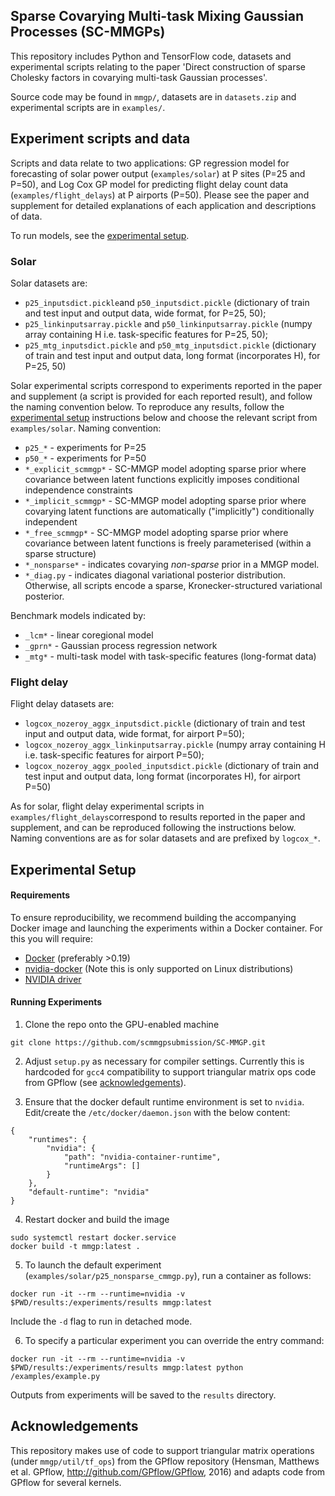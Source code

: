
## Sparse Covarying Multi-task Mixing Gaussian Processes (SC-MMGPs)
This repository includes Python and TensorFlow code, datasets and experimental scripts relating to the paper 'Direct construction of sparse Cholesky factors in covarying multi-task Gaussian processes'.

Source code may be found in `mmgp/`, datasets are in `datasets.zip` and experimental scripts are in `examples/`.

## Experiment scripts and data
Scripts and data relate to two applications: GP regression model for forecasting of solar power output (`examples/solar`) at P sites (P=25 and P=50), and Log Cox GP model for predicting flight delay count data (`examples/flight_delays`) at P airports (P=50). Please see the paper and supplement for detailed explanations of each application and descriptions of data.

To run models, see the [experimental setup](#experimental-setup).

### Solar
Solar datasets are:
- `p25_inputsdict.pickle`and `p50_inputsdict.pickle` (dictionary of train and test input and output data, wide format, for P=25, 50);
- `p25_linkinputsarray.pickle` and `p50_linkinputsarray.pickle` (numpy array containing H i.e. task-specific features for P=25, 50);
- `p25_mtg_inputsdict.pickle` and `p50_mtg_inputsdict.pickle` (dictionary of train and test input and output data, long format (incorporates H), for P=25, 50)

Solar experimental scripts correspond to experiments reported in the paper and supplement (a script is provided for each reported result), and follow the naming convention below. To reproduce any results, follow the [experimental setup](#experimental-setup) instructions below and choose the relevant script from `examples/solar`.
Naming convention:
- `p25_*` - experiments for P=25
- `p50_*` - experiments for P=50
- `*_explicit_scmmgp*` - SC-MMGP model adopting sparse prior where covariance between latent functions explicitly imposes conditional independence constraints
- `*_implicit_scmmgp*` - SC-MMGP model adopting sparse prior where covarying latent functions are automatically ("implicitly") conditionally independent
- `*_free_scmmgp*` - SC-MMGP model adopting sparse prior where covariance between latent functions is freely parameterised (within a sparse structure)
- `*_nonsparse*` - indicates covarying *non-sparse* prior in a MMGP model.
- `*_diag.py` - indicates diagonal variational posterior distribution. Otherwise, all scripts encode a sparse, Kronecker-structured variational posterior.

Benchmark models indicated by:
- `_lcm*` - linear coregional model
- `_gprn*` - Gaussian process regression network
- `_mtg*` - multi-task model with task-specific features (long-format data)

### Flight delay
Flight delay datasets are:
- `logcox_nozeroy_aggx_inputsdict.pickle` (dictionary of train and test input and output data, wide format, for airport P=50);
- `logcox_nozeroy_aggx_linkinputsarray.pickle` (numpy array containing H i.e. task-specific features for airport P=50);
- `logcox_nozeroy_aggx_pooled_inputsdict.pickle` (dictionary of train and test input and output data, long format (incorporates H), for airport P=50)

As for solar, flight delay experimental scripts in `examples/flight_delays`correspond to results reported in the paper and supplement, and can be reproduced following the instructions below. Naming conventions are as for solar datasets and are prefixed by `logcox_*`.

## Experimental Setup

#### Requirements
To ensure reproducibility, we recommend building the accompanying Docker image and launching the experiments within a Docker container.
For this you will require:
* [Docker](https://docs.docker.com/install/) (preferably >0.19)
* [nvidia-docker](https://github.com/NVIDIA/nvidia-docker) (Note this is only supported on Linux distributions)
* [NVIDIA driver](https://docs.nvidia.com/cuda/cuda-installation-guide-linux/index.html#package-manager-installation)

#### Running Experiments

1. Clone the repo onto the GPU-enabled machine
```
git clone https://github.com/scmmgpsubmission/SC-MMGP.git
```

2. Adjust `setup.py` as necessary for compiler settings.
Currently this is hardcoded for `gcc4` compatibility to support triangular matrix ops code from GPflow (see [acknowledgements](#acknowledgements)).

3. Ensure that the docker default runtime environment is set to `nvidia`.
Edit/create the `/etc/docker/daemon.json` with the below content:
```
{
    "runtimes": {
        "nvidia": {
            "path": "nvidia-container-runtime",
            "runtimeArgs": []
        }
    },
    "default-runtime": "nvidia"
}
```

4. Restart docker and build the image
```
sudo systemctl restart docker.service
docker build -t mmgp:latest .
```

5. To launch the default experiment (`examples/solar/p25_nonsparse_cmmgp.py`), run a container as follows:
```
docker run -it --rm --runtime=nvidia -v $PWD/results:/experiments/results mmgp:latest
```

Include the `-d` flag to run in detached mode.

6. To specify a particular experiment you can override the entry command:
```
docker run -it --rm --runtime=nvidia -v $PWD/results:/experiments/results mmgp:latest python /examples/example.py
```

Outputs from experiments will be saved to the `results` directory.

## Acknowledgements
This repository makes use of code to support triangular matrix operations (under `mmgp/util/tf_ops`) from the GPflow repository (Hensman, Matthews et al. GPflow, http://github.com/GPflow/GPflow, 2016) and adapts code from GPflow for several kernels.
